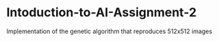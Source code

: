 # Intoduction-to-AI-Assignment-2
Implementation of the genetic algorithm that reproduces 512x512 images
